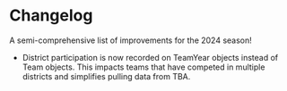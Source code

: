 # Changelog

A semi-comprehensive list of improvements for the 2024 season!

- District participation is now recorded on TeamYear objects instead of Team objects. This impacts teams that have competed in multiple districts and simplifies pulling data from TBA.
